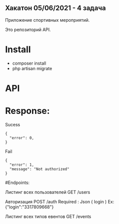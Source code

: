 ## Хакатон 05/06/2021  -  4 задача

Приложение спортивных мероприятий.

Это репозиторий API.

# Install
* composer install
* php artisan migrate

# API

# Response:
Sucess
```
{
  "error": 0,
}
```

Fail
```
{
  "error": 1,
  "message": "Not authorized"
}
```



#Endpoints:

Листинг всех пользователей
GET  /users


Авторизация
POST /auth
Required : Json ( login )
Ex: {"login":"3317809668"}


Листинг всех типов евентов
GET  /events
